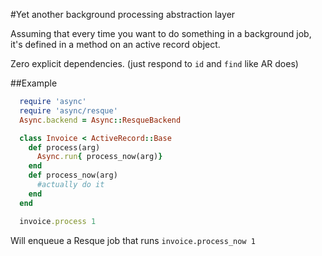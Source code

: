 #Yet another background processing abstraction layer

Assuming that every time you want to do something in a background job, it's defined in a method on an active record object.

Zero explicit dependencies. (just respond to `id` and `find` like AR does)

##Example

```ruby
  require 'async'
  require 'async/resque'
  Async.backend = Async::ResqueBackend

  class Invoice < ActiveRecord::Base
    def process(arg)
      Async.run{ process_now(arg)}
    end
    def process_now(arg)
      #actually do it
    end
  end

  invoice.process 1
```

Will enqueue a Resque job that runs `invoice.process_now 1`